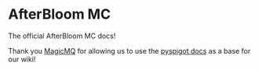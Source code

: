 # AfterBloom MC

The official AfterBloom MC docs!

Thank you [MagicMQ](https://github.com/magicmq) for allowing us to use the [pyspigot docs](https://pyspigot-docs.magicmq.dev/) as a base for our wiki!
